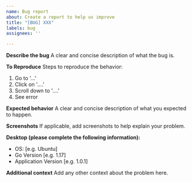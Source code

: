 ```yaml
---
name: Bug report
about: Create a report to help us improve
title: "[BUG] XXX"
labels: bug
assignees: ''

---
```


**Describe the bug**
A clear and concise description of what the bug is.

**To Reproduce**
Steps to reproduce the behavior:
1. Go to '...'
2. Click on '....'
3. Scroll down to '....'
4. See error

**Expected behavior**
A clear and concise description of what you expected to happen.

**Screenshots**
If applicable, add screenshots to help explain your problem.

**Desktop (please complete the following information):**
 - OS: [e.g. Ubuntu]
 - Go Version [e.g. 1.17]
 - Application Version [e.g. 1.0.1]

**Additional context**
Add any other context about the problem here.
